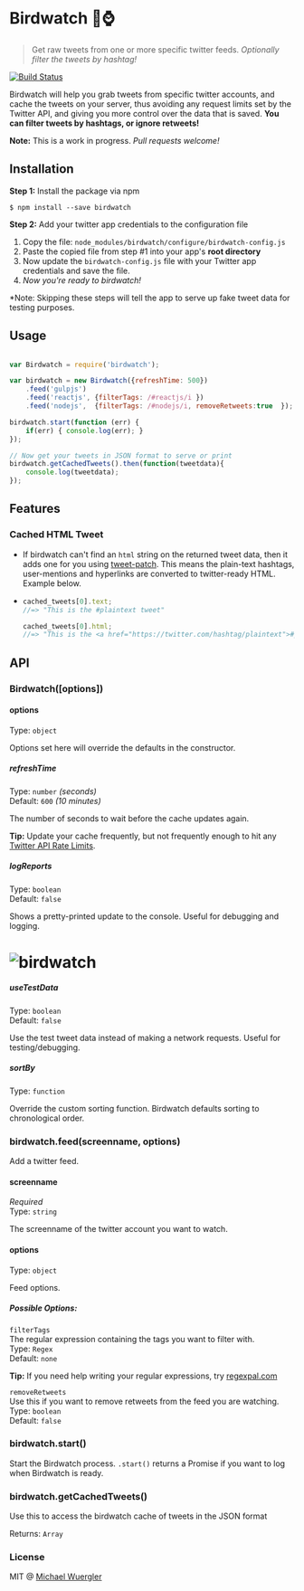 # Birdwatch :baby_chick::watch:

> Get raw tweets from one or more specific twitter feeds. 
> *Optionally filter the tweets by hashtag!*

[![Build Status](https://travis-ci.org/radiovisual/birdwatch.svg?branch=master)](https://travis-ci.org/radiovisual/birdwatch)

Birdwatch will help you grab tweets from specific twitter accounts, and cache the tweets on your server, 
thus avoiding any request limits set by the Twitter API, and giving you more control over the data that is saved.
**You can filter tweets by hashtags, or ignore retweets!** 

**Note:** This is a work in progress. *Pull requests welcome!*

## Installation

**Step 1:** Install the package via npm
```
$ npm install --save birdwatch
```

**Step 2:** Add your twitter app credentials to the configuration file
  1. Copy the file: `node_modules/birdwatch/configure/birdwatch-config.js`
  2. Paste the copied file from step #1 into your app's **root directory**
  3. Now update the `birdwatch-config.js` file with your Twitter app credentials and save the file.
  4. *Now you're ready to birdwatch!*

*Note: Skipping these steps will tell the app to serve up fake tweet data for testing purposes.

## Usage

```js

var Birdwatch = require('birdwatch');

var birdwatch = new Birdwatch({refreshTime: 500})
    .feed('gulpjs')
    .feed('reactjs', {filterTags: /#reactjs/i })
    .feed('nodejs',  {filterTags: /#nodejs/i, removeRetweets:true  });

birdwatch.start(function (err) {
    if(err) { console.log(err); }
});

// Now get your tweets in JSON format to serve or print
birdwatch.getCachedTweets().then(function(tweetdata){
    console.log(tweetdata);
});

```

## Features

### Cached HTML Tweet
 - If birdwatch can't find an `html` string on the returned tweet data, then it adds one for you using [tweet-patch](https://github.com/radiovisual/tweet-patch). 
   This means the plain-text hashtags, user-mentions and hyperlinks are converted to twitter-ready HTML. Example below.
   
 - ```js
   cached_tweets[0].text;
   //=> "This is the #plaintext tweet"
   
   cached_tweets[0].html;
   //=> "This is the <a href="https://twitter.com/hashtag/plaintext">#plaintext</a> tweet"
   ```
   
## API

### Birdwatch([options])

#### options

Type: `object`

Options set here will override the defaults in the constructor.

##### refreshTime

Type: `number` *(seconds)*<br>
Default: `600` *(10 minutes)*

The number of seconds to wait before the cache updates again.
 
**Tip:** Update your cache frequently, but not frequently enough to hit any [Twitter API Rate Limits](https://dev.twitter.com/rest/public/rate-limits).
  
##### logReports

Type: `boolean`<br>
Default: `false`

Shows a pretty-printed update to the console. Useful for debugging and logging.

# ![birdwatch](media/screenshot-v.0.0.1.png)

##### useTestData

Type: `boolean`<br>
Default: `false`

Use the test tweet data instead of making a network requests. Useful for testing/debugging.

##### sortBy

Type: `function`<br>

Override the custom sorting function. Birdwatch defaults sorting to chronological order.

### birdwatch.feed(screenname, options)

Add a twitter feed.

#### screenname

*Required*<br>
Type: `string`

The screenname of the twitter account you want to watch.

#### options

Type: `object`

Feed options.

##### Possible Options:

`filterTags`<br>
  The regular expression containing the tags you want to filter with.<br>
  Type: `Regex`<br>
  Default: `none`
  
  **Tip:** If you need help writing your regular expressions, try [regexpal.com](http://regexpal.com/)
   
`removeRetweets`<br>
  Use this if you want to remove retweets from the feed you are watching.<br>
  Type: `boolean`<br>
  Default: `false`


### birdwatch.start()

Start the Birdwatch process. `.start()` returns a Promise if you want to log when Birdwatch is ready.

### birdwatch.getCachedTweets()

Use this to access the birdwatch cache of tweets in the JSON format

Returns: `Array`

### License

MIT @ [Michael Wuergler](http://numetriclabs.com/)

